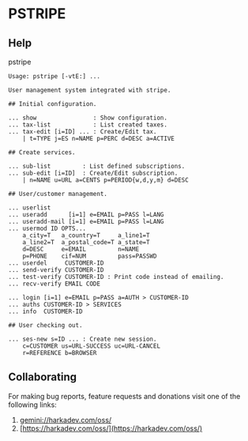 # PSTRIPE

## Help

pstripe

    Usage: pstripe [-vtE:] ...
    
    User management system integrated with stripe.
    
    ## Initial configuration.
    
    ... show                : Show configuration.
    ... tax-list            : List created taxes.
    ... tax-edit [i=ID] ... : Create/Edit tax.
        | t=TYPE j=ES n=NAME p=PERC d=DESC a=ACTIVE
    
    ## Create services.
    
    ... sub-list         : List defined subscriptions.
    ... sub-edit [i=ID]  : Create/Edit subscription.
        | n=NAME u=URL a=CENTS p=PERIOD{w,d,y,m} d=DESC
    
    ## User/customer management.
    
    ... userlist
    ... useradd      [i=1] e=EMAIL p=PASS l=LANG
    ... useradd-mail [i=1] e=EMAIL p=PASS l=LANG
    ... usermod ID OPTS...
        a_city=T   a_country=T     a_line1=T
        a_line2=T  a_postal_code=T a_state=T
        d=DESC     e=EMAIL         n=NAME
        p=PHONE    cif=NUM         pass=PASSWD
    ... userdel     CUSTOMER-ID
    ... send-verify CUSTOMER-ID
    ... test-verify CUSTOMER-ID : Print code instead of emailing.
    ... recv-verify EMAIL CODE
    
    ... login [i=1] e=EMAIL p=PASS a=AUTH > CUSTOMER-ID
    ... auths CUSTOMER-ID > SERVICES
    ... info  CUSTOMER-ID
    
    ## User checking out.
    
    ... ses-new s=ID ... : Create new session.
        c=CUSTOMER us=URL-SUCCESS uc=URL-CANCEL
        r=REFERENCE b=BROWSER

## Collaborating

For making bug reports, feature requests and donations visit
one of the following links:

1. [gemini://harkadev.com/oss/](gemini://harkadev.com/oss/)
2. [https://harkadev.com/oss/](https://harkadev.com/oss/)

